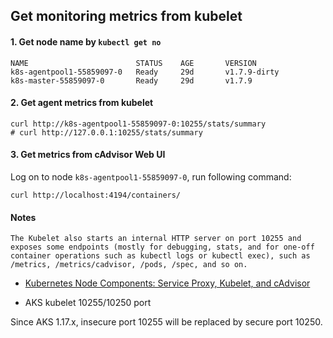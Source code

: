 ## Get monitoring metrics from kubelet
#### 1. Get node name by `kubectl get no`
```
NAME                        STATUS    AGE       VERSION
k8s-agentpool1-55859097-0   Ready     29d       v1.7.9-dirty
k8s-master-55859097-0       Ready     29d       v1.7.9
```

#### 2. Get agent metrics from kubelet
```
curl http://k8s-agentpool1-55859097-0:10255/stats/summary
# curl http://127.0.0.1:10255/stats/summary
```

#### 3. Get metrics from cAdvisor Web UI
Log on to node `k8s-agentpool1-55859097-0`, run following command:
```
curl http://localhost:4194/containers/
```

#### Notes
```
The Kubelet also starts an internal HTTP server on port 10255 and exposes some endpoints (mostly for debugging, stats, and for one-off container operations such as kubectl logs or kubectl exec), such as /metrics, /metrics/cadvisor, /pods, /spec, and so on.
```
 - [Kubernetes Node Components: Service Proxy, Kubelet, and cAdvisor](https://medium.com/jorgeacetozi/kubernetes-node-components-service-proxy-kubelet-and-cadvisor-dcc6928ef58c)

 - AKS kubelet 10255/10250 port
 
 Since AKS 1.17.x, insecure port 10255 will be replaced by secure port 10250.
